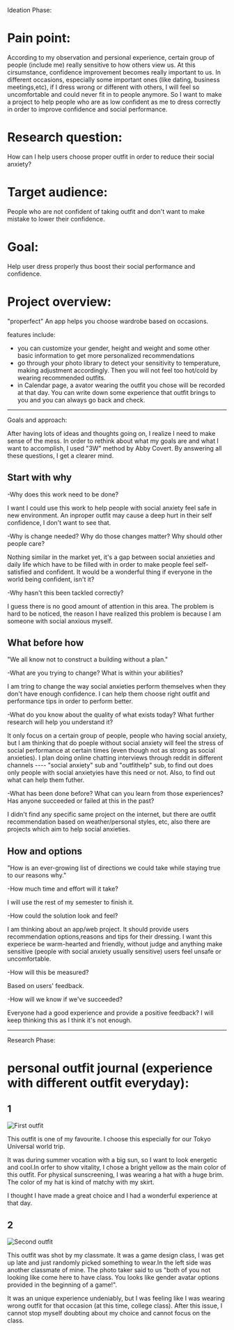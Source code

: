 Ideation Phase:

# Pain point: 
According to my observation and persional experience, certain group of people (include me) really sensitive to how others view us. At this cirsumstance, confidence improvement becomes really important to us. 
In different occasions, especially some important ones (like dating, business meetings,etc), if I dress wrong or different with others, I will feel so uncomfortable and could never fit in to people anymore.
So I want to make a project to help people who are as low confident as me to dress correctly in order to improve confidence and social performance.

# Research question:
How can I help users choose proper outfit in order to reduce their social anxiety?


# Target audience:
People who are not confident of taking outfit and don't want to make mistake to lower their confidence.

# Goal:
Help user dress properly thus boost their social performance and confidence.

# Project overview:
"properfect"
An app helps you choose wardrobe based on occasions.

features include:
- you can customize your gender, height and weight and some other basic information to get more personalized recommendations
- go through your photo library to detect your sensitivity to temperature, making adjustment accordingly. Then you will not feel too hot/cold by wearing recommended outfits.
- in Calendar page, a avator wearing the outfit you chose will be recorded at that day. You can write down some experience that outfit brings to you and you can always go back and check.



----------------------------------------------
Goals and approach:

After having lots of ideas and thoughts going on, I realize I need to make sense of the mess. In order to rethink about what my goals are and what I want to accomplish, I used "3W" method by Abby Covert. By answering all these questions, I get a clearer mind.

## Start with why
-Why does this work need to be done?

 I want I could use this work to help people with social anxiety feel safe in new environment. An inproper outfit may cause a deep hurt in their self confidence, I don't want to see that. 
 
-Why is change needed? Why do those changes matter? Why should other people care?

 Nothing similar in the market yet, it's a gap between social anxieties and daily life which have to be filled with in order to make people feel self-satisfied and confident. It would be a wonderful thing if everyone in the world being confident, isn't it?
 
-Why hasn't this been tackled correctly?

I guess there is no good amount of attention in this area. The problem is hard to be noticed, the reason I have realized this problem is because I am someone with social anxious myself.

## What before how

"We all know not to construct a building without a plan."

-What are you trying to change? What is within your abilities?

I am tring to change the way social anxieties perform themselves when they don't have enough confidence. I can help them choose right outfit and performance tips in order to perform better.

-What do you know about the quality of what exists today? What further research will help you understand it?

It only focus on a certain group of people, people who having social anxiety, but I am thinking that do poeple without social anxiety will feel the stress of social performance at certain times (even though not as strong as social anxieties). I plan doing online chatting interviews through reddit in different channels ---- "social anxiety" sub and "outfithelp" sub, to find out does only people with social anxietyies have this need or not. Also, to find out what can help them futher. 

-What has been done before? What can you learn from those experiences? Has anyone succeeded or failed at this in the past?

I didn't find any specific same project on the internet, but there are outfit recommendation based on weather/personal styles, etc, also there are projects which aim to help social anxieties. 

## How and options

"How is an ever-growing list of directions we could take while staying true to our reasons why."

-How much time and effort will it take?

I will use the rest of my semester to finish it.

-How could the solution look and feel?

I am thinking about an app/web project. It should provide users recommendation options,reasons and tips for their dressing. I want this experiece be warm-hearted and friendly, without judge and anything make sensitive (people with social anxiety usually sensitive) users feel unsafe or uncomfortable.

-How will this be measured?

Based on users' feedback.

-How will we know if we've succeeded?

Everyone had a good experience and provide a positive feedback? I will keep thinking this as I think it's not enough.

----------------------------------------------
Research Phase:

# personal outfit journal (experience with different outfit everyday):

##  1

![First outfit](IMG_0440.jpg)

This outfit is one of my favourite. I choose this especially for our Tokyo Universal world trip. 

It was during summer vocation with a big sun, so I want to look energetic and cool.In orfer to show vitality, I chose a bright yellow as the main color of this outfit. For physical sunscreening, I was wearing a hat with a huge brim. The color of my hat is kind of matchy with my skirt.

I thought I have made a great choice and I had a wonderful experience at that day. 

##  2


![Second outfit](IMG_8953.jpg)

This outfit was shot by my classmate. It was a game design class, I was get up late and just randomly picked something to wear.In the left side was another classmate of mine. The photo taker said to us "both of you not looking like come here to have class. You looks like gender avatar options provided in the beginning of a game!". 

It was an unique experience undeniably, but I was feeling like I was wearing wrong outfit for that occasion (at this time, college class). After this issue, I cannot stop myself doubting about my choice and cannot focus on the class. 
